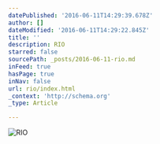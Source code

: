 ```yaml
---
datePublished: '2016-06-11T14:29:39.678Z'
author: []
dateModified: '2016-06-11T14:29:22.845Z'
title: ''
description: RIO
starred: false
sourcePath: _posts/2016-06-11-rio.md
inFeed: true
hasPage: true
inNav: false
url: rio/index.html
_context: 'http://schema.org'
_type: Article

---
```

![RIO](https://the-grid-user-content.s3-us-west-2.amazonaws.com/15146a3f-f652-4014-8d8c-a8576b8559d3.jpg)